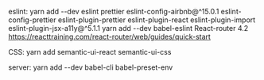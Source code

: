eslint: 
yarn add --dev eslint prettier eslint-config-airbnb@^15.0.1 eslint-config-prettier eslint-plugin-prettier eslint-plugin-react eslint-plugin-import eslint-plugin-jsx-a11y@^5.1.1
yarn add --dev babel-eslint
React-router 4.2
    https://reacttraining.com/react-router/web/guides/quick-start

CSS:
    yarn add semantic-ui-react semantic-ui-css

server:
    yarn add --dev babel-cli babel-preset-env

